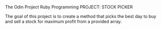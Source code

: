 The Odin Project
Ruby Programming
PROJECT: STOCK PICKER

The goal of this project is to create a method that picks the best day to buy and sell a stock for maximum profit from a provided array.